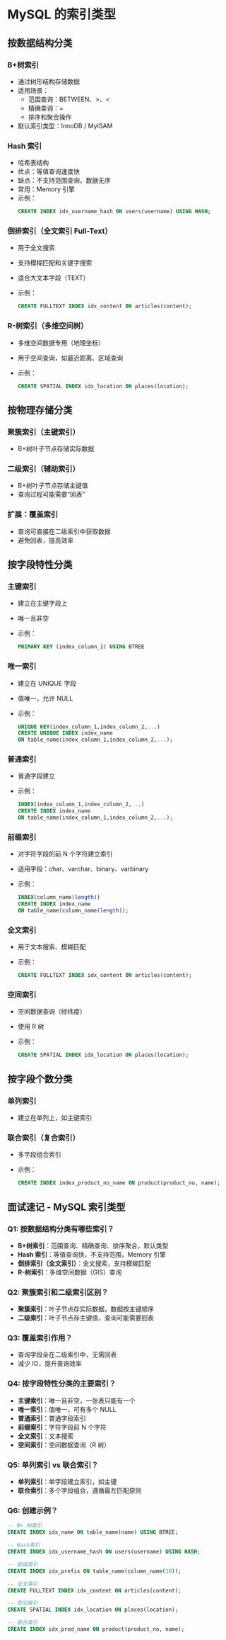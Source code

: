# MySQL 的索引类型

## 按数据结构分类

### B+树索引

- 通过树形结构存储数据
- 适用场景：
  - 范围查询：BETWEEN、>、<
  - 精确查询：=
  - 排序和聚合操作
- 默认索引类型：InnoDB / MyISAM

### Hash 索引

- 哈希表结构
- 优点：等值查询速度快
- 缺点：不支持范围查询，数据无序
- 常用：Memory 引擎
- 示例：
  ```sql
  CREATE INDEX idx_username_hash ON users(username) USING HASH;
  ```

### 倒排索引（全文索引 Full-Text）

- 用于全文搜索
- 支持模糊匹配和关键字搜索
- 适合大文本字段（TEXT）
- 示例：

  ```sql
  CREATE FULLTEXT INDEX idx_content ON articles(content);
  ```

### R-树索引（多维空间树）

- 多维空间数据专用（地理坐标）
- 用于空间查询，如最近距离、区域查询
- 示例：

  ```sql
  CREATE SPATIAL INDEX idx_location ON places(location);
  ```

## 按物理存储分类

### 聚簇索引（主键索引）

- B+树叶子节点存储实际数据

### 二级索引（辅助索引）

- B+树叶子节点存储主键值
- 查询过程可能需要“回表”

### 扩展：覆盖索引

- 查询可直接在二级索引中获取数据
- 避免回表，提高效率

## 按字段特性分类

### 主键索引

- 建立在主键字段上
- 唯一且非空
- 示例：

  ```sql
  PRIMARY KEY (index_column_1) USING BTREE
  ```

### 唯一索引

- 建立在 UNIQUE 字段
- 值唯一，允许 NULL
- 示例：

  ```sql
  UNIQUE KEY(index_column_1,index_column_2,...)
  CREATE UNIQUE INDEX index_name
  ON table_name(index_column_1,index_column_2,...);
  ```

### 普通索引

- 普通字段建立
- 示例：

  ```sql
  INDEX(index_column_1,index_column_2,...)
  CREATE INDEX index_name
  ON table_name(index_column_1,index_column_2,...);
  ```

### 前缀索引

- 对字符字段的前 N 个字符建立索引
- 适用字段：char、varchar、binary、varbinary
- 示例：

  ```sql
  INDEX(column_name(length))
  CREATE INDEX index_name
  ON table_name(column_name(length));
  ```

### 全文索引

- 用于文本搜索、模糊匹配
- 示例：

  ```sql
  CREATE FULLTEXT INDEX idx_content ON articles(content);
  ```

### 空间索引

- 空间数据查询（经纬度）
- 使用 R 树
- 示例：

  ```sql
  CREATE SPATIAL INDEX idx_location ON places(location);
  ```

## 按字段个数分类

### 单列索引

- 建立在单列上，如主键索引

### 联合索引（复合索引）

- 多字段组合索引
- 示例：

  ```sql
  CREATE INDEX index_product_no_name ON product(product_no, name);
  ```

## 面试速记 - MySQL 索引类型

### Q1: 按数据结构分类有哪些索引？

- **B+树索引**：范围查询、精确查询、排序聚合，默认类型
- **Hash 索引**：等值查询快，不支持范围，Memory 引擎
- **倒排索引（全文索引）**：全文搜索，支持模糊匹配
- **R-树索引**：多维空间数据（GIS）查询

### Q2: 聚簇索引和二级索引区别？

- **聚簇索引**：叶子节点存实际数据，数据按主键顺序
- **二级索引**：叶子节点存主键值，查询可能需要回表

### Q3: 覆盖索引作用？

- 查询字段全在二级索引中，无需回表
- 减少 IO，提升查询效率

### Q4: 按字段特性分类的主要索引？

- **主键索引**：唯一且非空，一张表只能有一个
- **唯一索引**：值唯一，可有多个 NULL
- **普通索引**：普通字段索引
- **前缀索引**：字符字段前 N 个字符
- **全文索引**：文本搜索
- **空间索引**：空间数据查询（R 树）

### Q5: 单列索引 vs 联合索引？

- **单列索引**：单字段建立索引，如主键
- **联合索引**：多个字段组合，遵循最左匹配原则

### Q6: 创建示例？

```sql
-- B+ 树索引
CREATE INDEX idx_name ON table_name(name) USING BTREE;

-- Hash索引
CREATE INDEX idx_username_hash ON users(username) USING HASH;

-- 前缀索引
CREATE INDEX idx_prefix ON table_name(column_name(10));

-- 全文索引
CREATE FULLTEXT INDEX idx_content ON articles(content);

-- 空间索引
CREATE SPATIAL INDEX idx_location ON places(location);

-- 联合索引
CREATE INDEX idx_prod_name ON product(product_no, name);
```
